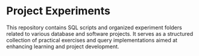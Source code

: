 # Project Experiments

This repository contains SQL scripts and organized experiment folders related to various database and software projects. It serves as a structured collection of practical exercises and query implementations aimed at enhancing learning and project development.

